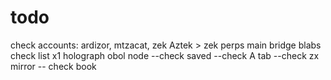 # todo
check accounts:
ardizor, mtzacat, zek
Aztek > zek
perps
main bridge
blabs
check list
x1
holograph
obol node
--check saved
--check A tab
--check zx mirror
-- check book
